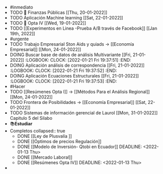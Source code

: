 - #inmediato
- TODO 🧪 Finanzas Públicas [[Thu, 20-01-2022]]
- TODO Aplicación Machine learning [[Sat, 22-01-2022]]
- TODO  🧪 Opta IV [[Wed, 19-01-2022]]
- TODO [[Experimentos  en Linea -Prueba A/B través de Facebook]] [[Jan 19th, 2022]]
- #urgente
- TODO Trabajo Empresarial Ston Aids y quiads → [[Economía Empresarial]] [[Mon, 24-01-2022]]
- DOING Buscar base de datos de análisis Multivariante [[Fri, 21-01-2022]]
  :LOGBOOK:
  CLOCK: [2022-01-21 Fri 19:37:51]
  :END:
- DOING Aplicación análisis de correspondencia [[Fri, 21-01-2022]]
  :LOGBOOK:
  CLOCK: [2022-01-21 Fri 19:37:52]
  :END:
- DOING Aplicación  Ecuaciones Estructurales [[Fri, 21-01-2022]]
  :LOGBOOK:
  CLOCK: [2022-01-21 Fri 19:37:53]
  :END:
- #Hacer
- TODO [[Resúmenes Opta I]] → [[Métodos Para el Análisis Regional]] [[Mon, 24-01-2022]]
- TODO Frontera de Posibilidades → [[Economía Empresarial]] [[Sat, 22-01-2022]]
- TODO Sistemas de información gerencial de Laurol [[Mon, 31-01-2022]] Capitulo 5 del Silabo
- ​📚**Estudiar**
- Completos
  collapsed:: true
	- DONE [[Ley de Plusvalía ]]
	- DONE [[Óptimos de precios Regulación]]
	- DONE [[Modelo de Inversión- Qtobi en Ecuador]]
	  DEADLINE: <2022-01-13 Thu>
	- DONE [[Mercado Laboral]]
	- DONE [[Resúmenes Opta IV]]
	  DEADLINE: <2022-01-13 Thu>
-